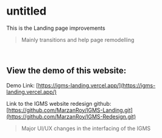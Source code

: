 # untitled
This is the Landing page improvements
> Mainly transitions and help page remodelling

<br>

## View the demo of this website:
Demo Link: [https://igms-landing.vercel.app/](https://igms-landing.vercel.app/) <br>

Link to the IGMS website redesign github: [https://github.com/MarzanRoy/IGMS-Landing.git](https://github.com/MarzanRoy/IGMS-Redesign.git)
> Major UI/UX changes in the interfacing of the IGMS
